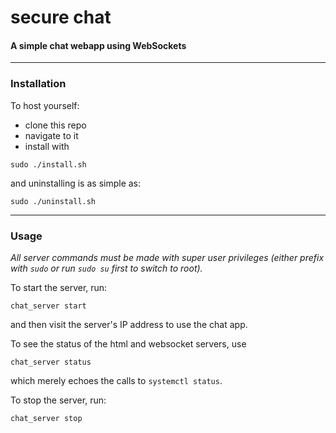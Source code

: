 secure chat
===========

#### A simple chat webapp using WebSockets

---

### Installation

To host yourself:

 - clone this repo
 - navigate to it
 - install with

```shell
sudo ./install.sh
```

and uninstalling is as simple as:

```shell
sudo ./uninstall.sh
```

---

### Usage

*All server commands must be made with super user privileges (either prefix with `sudo` or run `sudo su` first to switch to root).*

To start the server, run:

```shell
chat_server start
```
and then visit the server's IP address to use the chat app.

To see the status of the html and websocket servers, use

```shell
chat_server status
```

which merely echoes the calls to `systemctl status`.

To stop the server, run:

```shell
chat_server stop
```
